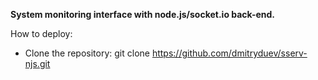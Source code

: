 **System monitoring interface with node.js/socket.io back-end.**

How to deploy:

- Clone the repository:
	git clone https://github.com/dmitryduev/sserv-njs.git


 
